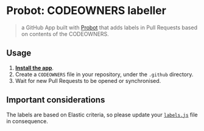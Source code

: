 # Probot: CODEOWNERS labeller

> a GitHub App built with [Probot](https://github.com/probot/probot) that adds labels in Pull Requests based on contents of the CODEOWNERS.

## Usage

1. **[Install the app](https://github.com/apps/elastic-codeowners-labeller)**.
2. Create a `CODEOWNERS` file in your repository, under the `.github` directory.
3. Wait for new Pull Requests to be opened or synchronised.

## Important considerations
The labels are based on Elastic criteria, so please update your [`labels.js`](./lib/labels.js) file in consequence.
